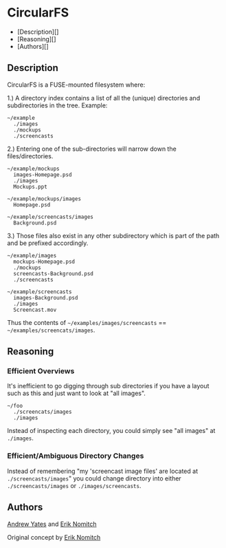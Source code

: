 # CircularFS

* [Description][]
* [Reasoning][]
* [Authors][]

## Description

CircularFS is a FUSE-mounted filesystem where:

1.) A directory index contains a list of all the (unique) directories and subdirectories in the tree.  Example:

```
~/example
  ./images
  ./mockups
  ./screencasts
```
  
2.) Entering one of the sub-directories will narrow down the files/directories.

```
~/example/mockups
  images-Homepage.psd
  ./images
  Mockups.ppt

~/example/mockups/images
  Homepage.psd
  
~/example/screencasts/images
  Background.psd
```

3.) Those files also exist in any other subdirectory which is part of the path and be prefixed accordingly.

```
~/example/images
  mockups-Homepage.psd
  ./mockups
  screencasts-Background.psd
  ./screencasts

~/example/screencasts
  images-Background.psd
  ./images
  Screencast.mov
```

Thus the contents of `~/examples/images/screencasts` == `~/examples/screencats/images`.

## Reasoning

### Efficient Overviews
It's inefficient to go digging through sub directories if you have a layout such as this and just want to look at "all images".

```
~/foo
  ./screencats/images
  ./images
```

Instead of inspecting each directory, you could simply see "all images" at `./images`.

### Efficient/Ambiguous Directory Changes

Instead of remembering "my 'screencast image files' are located at `./screencasts/images`" you could change directory into either `./screencasts/images` or `./images/screencasts`.

## Authors

[Andrew Yates](http://andrewyates.net) and [Erik Nomitch](http://eriknomitch.com/)

Original concept by [Erik Nomitch](http://eriknomitch.com)

